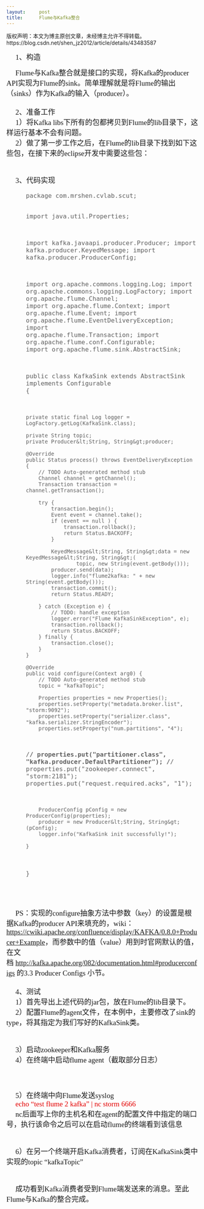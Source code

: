```yaml
---
layout:     post
title:      Flume与Kafka整合
---
```

<div id="article_content" class="article_content clearfix csdn-tracking-statistics" data-pid="blog" data-mod="popu_307" data-dsm="post">
								<div class="article-copyright">
					版权声明：本文为博主原创文章，未经博主允许不得转载。					https://blog.csdn.net/shen_jz2012/article/details/43483587				</div>
								            <link rel="stylesheet" href="https://csdnimg.cn/release/phoenix/template/css/ck_htmledit_views-f76675cdea.css">
						<div class="htmledit_views" id="content_views">
                
<span style="font-family:'黑体';font-size:19px;">     1、构造</span>
<div style="font-family:Tahoma;font-size:19px;"><span style="font-family:'黑体';">     Flume与Kafka整合就是接口的实现，将Kafka的producer API实现为Flume的sink。简单理解就是将Flume的输出（sinks）作为Kafka的输入（producer）。</span></div>
<div style="font-family:Tahoma;font-size:19px;"><span style="font-family:'黑体';">     </span></div>
<div style="font-family:Tahoma;font-size:19px;"><span style="font-family:'黑体';">     2、准备工作</span></div>
<div style="font-family:Tahoma;font-size:19px;"><span style="font-family:'黑体';">     1）将Kafka libs下所有的包都拷贝到Flume的lib目录下，这样运行基本不会有问题。</span></div>
<div style="font-family:Tahoma;font-size:19px;"><span style="font-family:'黑体';">     2）做了第一步工作之后，在Flume的lib目录下找到如下这些包，在接下来的eclipse开发中需要这些包：</span></div>
<div style="font-family:Tahoma;font-size:19px;"><span style="font-family:'黑体';"><br></span></div>
<div style="text-align:center;font-family:Tahoma;font-size:19px;">
<span style="font-family:'黑体';"><img src="https://img-blog.csdn.net/20150204111317925?watermark/2/text/aHR0cDovL2Jsb2cuY3Nkbi5uZXQvc2hlbl9qejIwMTI=/font/5a6L5L2T/fontsize/400/fill/I0JBQkFCMA==/dissolve/70/gravity/Center" alt=""><br></span></div>
<div style="font-family:Tahoma;font-size:19px;"><span style="font-family:'黑体';"><br></span></div>
<div style="font-family:Tahoma;font-size:19px;"><span style="font-family:'黑体';">     3、代码实现</span></div>
<blockquote style="font-family:Tahoma;font-size:19px;border:none;">
<pre><code class="language-java">package com.mrshen.cvlab.scut;

import java.util.Properties;

import kafka.javaapi.producer.Producer;
import kafka.producer.KeyedMessage;
import kafka.producer.ProducerConfig;

import org.apache.commons.logging.Log;
import org.apache.commons.logging.LogFactory;
import org.apache.flume.Channel;
import org.apache.flume.Context;
import org.apache.flume.Event;
import org.apache.flume.EventDeliveryException;
import org.apache.flume.Transaction;
import org.apache.flume.conf.Configurable;
import org.apache.flume.sink.AbstractSink;

public class KafkaSink extends AbstractSink implements Configurable {

	private static final Log logger = LogFactory.getLog(KafkaSink.class);
	
	private String topic;
	private Producer&lt;String, String&gt;producer;
	
	@Override
	public Status process() throws EventDeliveryException {
		// TODO Auto-generated method stub
		Channel channel = getChannel();
		Transaction transaction = channel.getTransaction();
		
		try {
			transaction.begin();
			Event event = channel.take();
			if (event == null ) {
				transaction.rollback();
				return Status.BACKOFF;
			}
			
			KeyedMessage&lt;String, String&gt;data = new KeyedMessage&lt;String, String&gt;(
					topic, new String(event.getBody()));
			producer.send(data);
			logger.info("flume2kafka: " + new String(event.getBody()));
			transaction.commit();
			return Status.READY;
			
		} catch (Exception e) {
			// TODO: handle exception
			logger.error("Flume KafkaSinkException", e);
			transaction.rollback();
			return Status.BACKOFF;
		} finally {
			transaction.close();
		}
	}

	@Override
	public void configure(Context arg0) {
		// TODO Auto-generated method stub
		topic = "kafkaTopic";
		
		Properties properties = new Properties();
		properties.setProperty("metadata.broker.list", "storm:9092");
		properties.setProperty("serializer.class", "kafka.serializer.StringEncoder");
		properties.setProperty("num.partitions", "4");
		
/**/		properties.put("partitioner.class", "kafka.producer.DefaultPartitioner");
/**/		properties.put("zookeeper.connect", "storm:2181");
		properties.put("request.required.acks", "1");
		
		ProducerConfig pConfig = new ProducerConfig(properties);
		producer = new Producer&lt;String, String&gt;(pConfig);
		logger.info("KafkaSink init successfully!");

	}
	
}
</code></pre><br></blockquote>
<div style="font-family:Tahoma;font-size:19px;"><span style="font-family:Consolas;font-family:Consolas;">     </span><span style="font-family:'黑体';">PS：实现的configure抽象方法中参数（key）的设置是根据Kafka的producer API来填充的，wiki</span><span style="font-family:Consolas;font-family:Consolas;">：</span><a href="https://cwiki.apache.org/confluence/display/KAFKA/0.8.0+Producer+Example" rel="nofollow" style="font-family:Consolas;">https://cwiki.apache.org/confluence/display/KAFKA/0.8.0+Producer+Example</a><span style="font-family:'黑体';">，而参数中的值（value）用到时官网默认的值，在文档 </span><a href="http://kafka.apache.org/082/documentation.html#producerconfigs" rel="nofollow" style="font-family:Consolas;">http://kafka.apache.org/082/documentation.html#producerconfigs</a><span style="font-family:Consolas;"> </span><span style="font-family:'黑体';">的3.3
 Producer Configs 小节。</span></div>
<div style="font-size:19px;font-family:Consolas;"><span style="font-family:Consolas;"><br></span></div>
<span style="font-family:'黑体';font-size:19px;">     4、测试</span>
<div style="font-family:Tahoma;font-size:19px;"><span style="font-family:'黑体';">     1）首先导出上述代码的jar包，放在Flume的lib目录下。</span></div>
<div style="font-family:Tahoma;font-size:19px;"><span style="font-family:'黑体';">     2）配置Flume的agent文件，在本例中，主要修改了sink的type，将其指定为我们写好的KafkaSink类。</span></div>
<div style="font-family:Tahoma;font-size:19px;"><span style="font-family:'黑体';"><br></span></div>
<div style="text-align:center;font-family:Tahoma;font-size:19px;">
<span style="font-family:'黑体';"><img src="https://img-blog.csdn.net/20150204111600977?watermark/2/text/aHR0cDovL2Jsb2cuY3Nkbi5uZXQvc2hlbl9qejIwMTI=/font/5a6L5L2T/fontsize/400/fill/I0JBQkFCMA==/dissolve/70/gravity/Center" alt=""><br></span></div>
<div style="font-family:Tahoma;font-size:19px;"><span style="font-family:'黑体';"><br></span><span style="font-family:'黑体';">     3）启动zookeeper和Kafka服务</span></div>
<div style="font-family:Tahoma;font-size:19px;"><span style="font-family:'黑体';">     4）在终端中启动flume agent（截取部分日志）</span></div>
<div style="font-family:Tahoma;font-size:19px;"><span style="font-family:'黑体';"><br></span></div>
<div style="text-align:center;font-family:Tahoma;font-size:19px;">
<span style="font-family:'黑体';"><img src="https://img-blog.csdn.net/20150204111756839?watermark/2/text/aHR0cDovL2Jsb2cuY3Nkbi5uZXQvc2hlbl9qejIwMTI=/font/5a6L5L2T/fontsize/400/fill/I0JBQkFCMA==/dissolve/70/gravity/Center" alt=""><br></span></div>
<div style="font-family:Tahoma;font-size:19px;"><span style="font-family:'黑体';"><br></span></div>
<div style="text-align:center;font-family:Tahoma;font-size:19px;">
<span style="font-family:'黑体';"><img src="https://img-blog.csdn.net/20150204112001576?watermark/2/text/aHR0cDovL2Jsb2cuY3Nkbi5uZXQvc2hlbl9qejIwMTI=/font/5a6L5L2T/fontsize/400/fill/I0JBQkFCMA==/dissolve/70/gravity/Center" alt=""><br></span></div>
<div style="font-family:Tahoma;font-size:19px;"><span style="font-family:'黑体';"><br></span></div>
<div style="font-family:Tahoma;font-size:19px;"><span style="font-family:'黑体';">     5）在终端中向Flume发送syslog</span></div>
<div style="font-family:Tahoma;font-size:19px;"><span style="font-family:'黑体';color:#E30000;">     echo “test flume 2 kafka” | nc storm 6666</span></div>
<div style="font-family:Tahoma;font-size:19px;"><span style="font-family:'黑体';">     nc后面写上你的主机名和在agent的配置文件中指定的端口号，执行该命令之后可以在启动flume的终端看到该信息</span></div>
<div style="font-family:Tahoma;font-size:19px;"><span style="font-family:'黑体';"><br></span></div>
<div style="text-align:center;font-family:Tahoma;font-size:19px;">
<span style="font-family:'黑体';"><img src="https://img-blog.csdn.net/20150204112404016?watermark/2/text/aHR0cDovL2Jsb2cuY3Nkbi5uZXQvc2hlbl9qejIwMTI=/font/5a6L5L2T/fontsize/400/fill/I0JBQkFCMA==/dissolve/70/gravity/Center" alt=""><br></span></div>
<div style="font-family:Tahoma;font-size:19px;"><span style="font-family:'黑体';"><br></span></div>
<div style="font-family:Tahoma;font-size:19px;"><span style="font-family:'黑体';">     6）在另一个终端开启Kafka消费者，订阅在KafkaSink类中实现的topic “kafkaTopic”</span></div>
<div style="font-family:Tahoma;font-size:19px;"><span style="font-family:'黑体';"><br></span></div>
<div style="text-align:center;font-family:Tahoma;font-size:19px;">
<span style="font-family:'黑体';"><img src="https://img-blog.csdn.net/20150204112434982?watermark/2/text/aHR0cDovL2Jsb2cuY3Nkbi5uZXQvc2hlbl9qejIwMTI=/font/5a6L5L2T/fontsize/400/fill/I0JBQkFCMA==/dissolve/70/gravity/Center" alt=""><br></span></div>
<div style="font-family:Tahoma;font-size:19px;"><span style="font-family:'黑体';"><br></span></div>
<div style="font-family:Tahoma;font-size:19px;"><span style="font-family:'黑体';">     成功看到Kafka消费者受到Flume端发送来的消息。至此Flume与Kafka的整合完成。</span></div>
            </div>
                </div>
